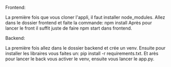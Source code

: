Frontend: 

La première fois que vous cloner l'appli, il faut installer node_modules.
Allez dans le dossier frontend et faite la commande: npm install
Après pour lancer le front il suffit juste de faire npm start dans frontend.


Backend:

La première fois allez dans le dossier backend et crée un venv.
Ensuite pour installer les libraires vous faites un: pip install -r requirements.txt.
Et arès pour lancer le back vous activer le venv, ensuite vous lancer le app.py.
